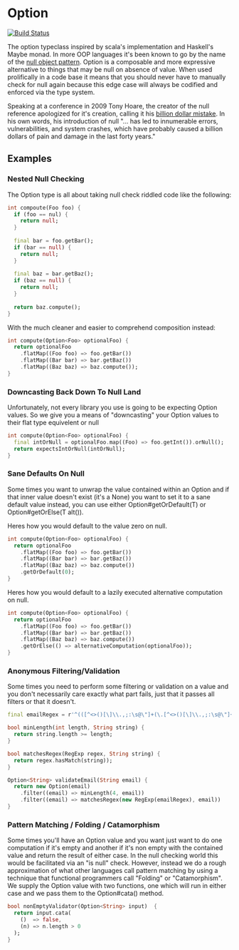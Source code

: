 # Option

[![Build Status](https://drone.io/github.com/JosephMoniz/dart-option/status.png)](https://drone.io/github.com/JosephMoniz/dart-option/latest)

The option typeclass inspired by scala's implementation and Haskell's Maybe
monad. In more OOP languages it's been known to go by the name of the
[null object pattern](http://en.wikipedia.org/wiki/Null_Object_pattern).
Option is a composable and more expressive alternative to things that
may be null on absence of value. When used prolifically in a code base
it means that you should never have to manually check for null again because
this edge case will always be codified and enforced via the type system.

Speaking at a conference in 2009 Tony Hoare, the creator of the null reference
apologized for it's creation, calling it his
[billion dollar mistake](http://en.wikipedia.org/wiki/Tony_Hoare#Apologies_and_retractions).
In his own words, his introduction of null "... has led to innumerable errors,
vulnerabilities, and system crashes, which have probably caused a billion
dollars of pain and damage in the last forty years."

## Examples

### Nested Null Checking

The Option<T> type is all about taking null check riddled code like the
following:
```dart
int compoute(Foo foo) {
  if (foo == nul) {
    return null;
  }
  
  final bar = foo.getBar();
  if (bar == null) {
    return null;
  }
  
  final baz = bar.getBaz();
  if (baz == null) {
    return null;
  }
  
  return baz.compute();
}
```

With the much cleaner and easier to comprehend composition instead:
```dart
int compute(Option<Foo> optionalFoo) {
  return optionalFoo
    .flatMap((Foo foo) => foo.getBar())
    .flatMap((Bar bar) => bar.getBaz())
    .flatMap((Baz baz) => baz.compute());
}
```

### Downcasting Back Down To Null Land

Unfortunately, not every library you use is going to be expecting Option<T>
values. So we give you a means of "downcasting" your Option<T> values to their
flat type equivelent or null

```dart
int compute(Option<Foo> optionalFoo) {
  final intOrNull = optionalFoo.map((Foo) => foo.getInt()).orNull();
  return expectsIntOrNull(intOrNull);
}
```

### Sane Defaults On Null

Some times you want to unwrap the value contained within an Option<T> and if
that inner value doesn't exist (it's a None<T>) you want to set it to a sane
default value instead, you can use either Option#getOrDefault(T) or
Option#getOrElse(T alt()).

Heres how you would default to the value zero on null.
```dart
int compute(Option<Foo> optionalFoo) {
  return optionalFoo
    .flatMap((Foo foo) => foo.getBar())
    .flatMap((Bar bar) => bar.getBaz())
    .flatMap((Baz baz) => baz.compute())
    .getOrDefault(0);
}
```

Heres how you would default to a lazily executed alternative computation
on null.
```dart
int compute(Option<Foo> optionalFoo) {
  return optionalFoo
    .flatMap((Foo foo) => foo.getBar())
    .flatMap((Bar bar) => bar.getBaz())
    .flatMap((Baz baz) => baz.compute())
    .getOrElse(() => alternativeComputation(optionalFoo));
}
```

### Anonymous Filtering/Validation

Some times you need to perform some filtering or validation on a value
and you don't necessarily care exactly what part fails, just that it passes
all filters or that it doesn't.

```dart
final emailRegex = r'^(([^<>()[\]\\.,;:\s@\"]+(\.[^<>()[\]\\.,;:\s@\"]+)*)|(\".+\"))@((\[[0-9]{1,3}\.[0-9]{1,3}\.[0-9]{1,3}\.[0-9]{1,3}\])|(([a-zA-Z\-0-9]+\.)+[a-zA-Z]{2,}))$';

bool minLength(int length, String string) {
  return string.length >= length;
}

bool matchesRegex(RegExp regex, String string) {
  return regex.hasMatch(string));
}

Option<String> validateEmail(String email) {
  return new Option(email)
    .filter((email) => minLength(4, email))
    .filter((email) => matchesRegex(new RegExp(emailRegex), email))
}
```

### Pattern Matching / Folding / Catamorphism

Some times you'll have an Option<T> value and you want just want to do one
computation if it's empty and another if it's non empty with the contained
value and return the result of either case. In the null checking world this
would be facilitated via an "is null" check. However, instead we do a rough
approximation of what other languages call pattern matching by using a technique
that functional programmers call "Folding" or "Catamorphism". We supply the
Option<T> value with two functions, one which will run in either case and we
pass them to the Option#cata() method.

```dart
bool nonEmptyValidator(Option<String> input)  {
  return input.cata(
    ()  => false,
    (n) => n.length > 0
  );
}
```
